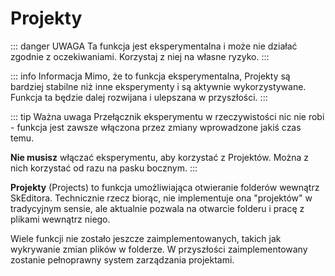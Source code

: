 ﻿---
prev:
   text: 'Eksperymenty - Uzupełnianie kodu'
   link: '/pl-PL/usage/experiments/code-completion'
next: 
   text: 'Eksperymenty - Podgląd Hex'
   link: '/pl-PL/usage/experiments/hex-preview'
---

# Projekty

::: danger UWAGA
Ta funkcja jest eksperymentalna i może nie działać zgodnie z oczekiwaniami. Korzystaj z niej na własne ryzyko.
:::

::: info Informacja
Mimo, że to funkcja eksperymentalna, Projekty są bardziej stabilne niż inne eksperymenty i są aktywnie wykorzystywane. Funkcja ta będzie dalej rozwijana i ulepszana w przyszłości.
:::

::: tip Ważna uwaga
Przełącznik eksperymentu w rzeczywistości nic nie robi - funkcja jest zawsze włączona przez zmiany wprowadzone jakiś czas temu.

**Nie musisz** włączać eksperymentu, aby korzystać z Projektów. Można z nich korzystać od razu na pasku bocznym.
:::

**Projekty** (Projects) to funkcja umożliwiająca otwieranie folderów wewnątrz SkEditora. Technicznie rzecz biorąc, nie implementuje ona "projektów" w tradycyjnym sensie, ale aktualnie pozwala na otwarcie folderu i pracę z plikami wewnątrz niego.

Wiele funkcji nie zostało jeszcze zaimplementowanych, takich jak wykrywanie zmian plików w folderze. W przyszłości zaimplementowany zostanie pełnoprawny system zarządzania projektami.